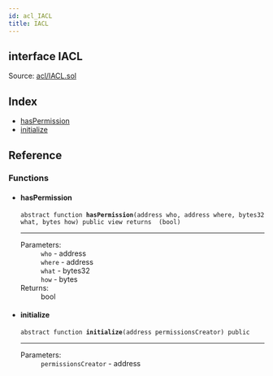 ```yaml
---
id: acl_IACL
title: IACL
---
```


<div class="contract-doc"><div class="contract"><h2 class="contract-header"><span class="contract-kind">interface</span> IACL</h2><div class="source">Source: <a href="https://github.com/aragon/aragonOS//blob/v3.1.4/contracts/acl/IACL.sol" target="_blank">acl/IACL.sol</a></div></div><div class="index"><h2>Index</h2><ul><li><a href="acl_IACL.html#hasPermission">hasPermission</a></li><li><a href="acl_IACL.html#initialize">initialize</a></li></ul></div><div class="reference"><h2>Reference</h2><div class="functions"><h3>Functions</h3><ul><li><div class="item function"><span id="hasPermission" class="anchor-marker"></span><h4 class="name">hasPermission</h4><div class="body"><code class="signature"><span>abstract </span>function <strong>hasPermission</strong><span>(address who, address where, bytes32 what, bytes how) </span><span>public </span><span>view </span><span>returns  (bool) </span></code><hr/><dl><dt><span class="label-parameters">Parameters:</span></dt><dd><div><code>who</code> - address</div><div><code>where</code> - address</div><div><code>what</code> - bytes32</div><div><code>how</code> - bytes</div></dd><dt><span class="label-return">Returns:</span></dt><dd>bool</dd></dl></div></div></li><li><div class="item function"><span id="initialize" class="anchor-marker"></span><h4 class="name">initialize</h4><div class="body"><code class="signature"><span>abstract </span>function <strong>initialize</strong><span>(address permissionsCreator) </span><span>public </span></code><hr/><dl><dt><span class="label-parameters">Parameters:</span></dt><dd><div><code>permissionsCreator</code> - address</div></dd></dl></div></div></li></ul></div></div></div>

